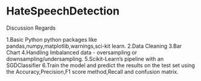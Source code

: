 # HateSpeechDetection

Discussion Regards

1.Basic Python python packages like pandas,numpy,matplotlib,warnings,sci-kit learn.
2.Data Cleaning
3.Bar Chart
4.Handling Imbalanced data - oversampling or downsampling/undersampling.
5.Scikit-Learn’s pipeline with an SGDClassifier
6.Train the model and predict the results on the test set using the Accuracy,Precision,F1 score method,Recall and confusion matrix.
